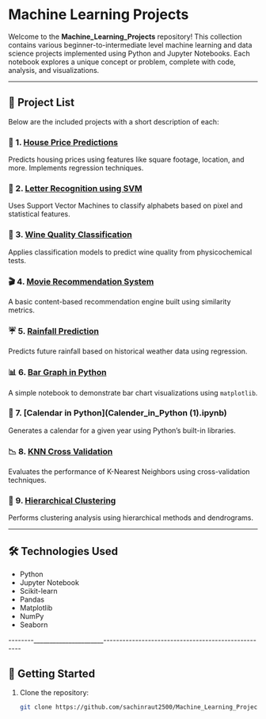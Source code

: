 #  Machine Learning Projects

Welcome to the **Machine_Learning_Projects** repository! This collection contains various beginner-to-intermediate level machine learning and data science projects implemented using Python and Jupyter Notebooks. Each notebook explores a unique concept or problem, complete with code, analysis, and visualizations.

---

## 📁 Project List

Below are the included projects with a short description of each:

### 🔢 1. [House Price Predictions](House_Price_Predictions.ipynb)
Predicts housing prices using features like square footage, location, and more. Implements regression techniques.

### 🔡 2. [Letter Recognition using SVM](Letter_Recognition_using_SVM.ipynb)
Uses Support Vector Machines to classify alphabets based on pixel and statistical features.

### 🍷 3. [Wine Quality Classification](Wine_Quality_Classification.ipynb)
Applies classification models to predict wine quality from physicochemical tests.

### 🎬 4. [Movie Recommendation System](Movie_Recommendation_System.ipynb)
A basic content-based recommendation engine built using similarity metrics.

### ☔ 5. [Rainfall Prediction](Rainfall_prediction.ipynb)
Predicts future rainfall based on historical weather data using regression.

### 📊 6. [Bar Graph in Python](Bar_Graph_in_Python.ipynb)
A simple notebook to demonstrate bar chart visualizations using `matplotlib`.

### 📅 7. [Calendar in Python](Calender_in_Python (1).ipynb)
Generates a calendar for a given year using Python’s built-in libraries.

### 📉 8. [KNN Cross Validation](KNN_Cross_Validation.ipynb)
Evaluates the performance of K-Nearest Neighbors using cross-validation techniques.

### 🧬 9. [Hierarchical Clustering](hierarchial_clustering.ipynb)
Performs clustering analysis using hierarchical methods and dendrograms.

---

## 🛠 Technologies Used

- Python
- Jupyter Notebook
- Scikit-learn
- Pandas
- Matplotlib
- NumPy
- Seaborn

--------______________________----------------------------------------------------

## 🚀 Getting Started

1. Clone the repository:
   ```bash
   git clone https://github.com/sachinraut2500/Machine_Learning_Projects.git

